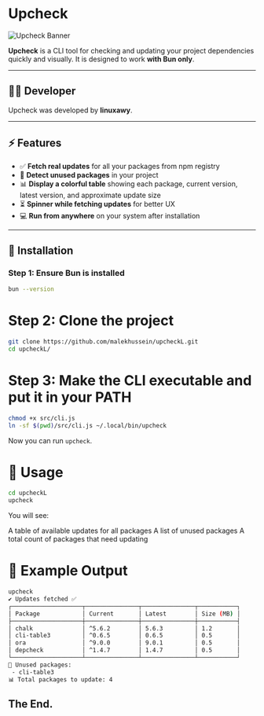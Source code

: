 # Upcheck

![Upcheck Banner](https://img.shields.io/badge/Status-Active-brightgreen)

**Upcheck** is a CLI tool for checking and updating your project dependencies quickly and visually. It is designed to work **with Bun only**.

---

## 👨‍💻 Developer

Upcheck was developed by **linuxawy**.

---

## ⚡ Features

- ✅ **Fetch real updates** for all your packages from npm registry
- 🧹 **Detect unused packages** in your project
- 📊 **Display a colorful table** showing each package, current version, latest version, and approximate update size
- ⏳ **Spinner while fetching updates** for better UX
- 💻 **Run from anywhere** on your system after installation

---

## 💾 Installation

### Step 1: Ensure Bun is installed

```bash
bun --version
```

# Step 2: Clone the project
```bash
git clone https://github.com/malekhussein/upcheckL.git
cd upcheckL/
```

# Step 3: Make the CLI executable and put it in your PATH
```bash
chmod +x src/cli.js
ln -sf $(pwd)/src/cli.js ~/.local/bin/upcheck
```
Now you can run ``upcheck``.

# 📝 Usage
```bash
cd upcheckL
upcheck
```
You will see:

A table of available updates for all packages
A list of unused packages
A total count of packages that need updating

# 🔗 Example Output
```bash
upcheck
✔ Updates fetched ✅
┌────────────────────┬───────────────┬───────────────┬───────────┐
│ Package            │ Current       │ Latest        │ Size (MB) │
├────────────────────┼───────────────┼───────────────┼───────────┤
│ chalk              │ ^5.6.2        │ 5.6.3         │ 1.2       │
│ cli-table3         │ ^0.6.5        │ 0.6.5         │ 0.5       │
│ ora                │ ^9.0.0        │ 9.0.1         │ 0.5       │
│ depcheck           │ ^1.4.7        │ 1.4.7         │ 0.5       │
└────────────────────┴───────────────┴───────────────┴───────────┘
🧹 Unused packages:
 - cli-table3
📊 Total packages to update: 4
```

## The End.
